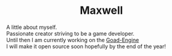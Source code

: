 <h1 style = "text-align:center;"> Maxwell </h1>
A little about myself.
<br>Passionate creator striving to be a game developer.
<br>Until then I am currently working on the <a href ="https://github.com/powwwy/goad-engine">Goad-Engine</a>
<br>I will make it open source soon hopefully by the end of the year!
